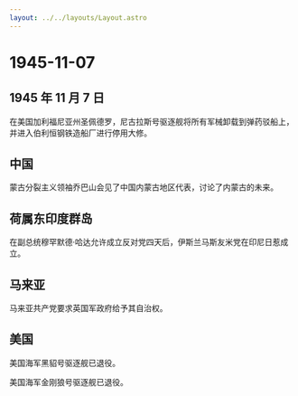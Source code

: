 ```yaml
---
layout: ../../layouts/Layout.astro
---
```


# 1945-11-07

## 1945 年 11 月 7 日

在美国加利福尼亚州圣佩德罗，尼古拉斯号驱逐舰将所有军械卸载到弹药驳船上，并进入伯利恒钢铁造船厂进行停用大修。

## 中国

蒙古分裂主义领袖乔巴山会见了中国内蒙古地区代表，讨论了内蒙古的未来。

## 荷属东印度群岛

在副总统穆罕默德·哈达允许成立反对党四天后，伊斯兰马斯友米党在印尼日惹成立。

## 马来亚

马来亚共产党要求英国军政府给予其自治权。

## 美国

美国海军黑貂号驱逐舰已退役。

美国海军金刚狼号驱逐舰已退役。